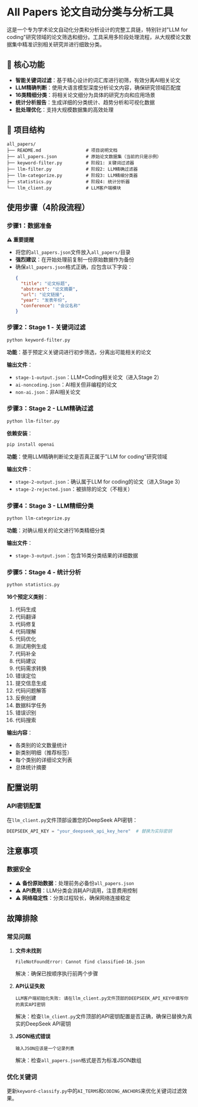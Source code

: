 # All Papers 论文自动分类与分析工具

这是一个专为学术论文自动化分类和分析设计的完整工具链，特别针对"LLM for coding"研究领域的论文筛选和细分。工具采用多阶段处理流程，从大规模论文数据集中精准识别相关研究并进行细致分类。

## 🎯 核心功能

- **智能关键词过滤**：基于精心设计的词汇库进行初筛，有效分离AI相关论文
- **LLM精确判断**：使用大语言模型深度分析论文内容，确保研究领域匹配度
- **16类精细分类**：将相关论文细分为具体的研究方向和应用场景
- **统计分析报告**：生成详细的分类统计、趋势分析和可视化数据
- **批处理优化**：支持大规模数据集的高效处理

## 📁 项目结构

```
all_papers/
├── README.md                 # 项目说明文档
├── all_papers.json           # 原始论文数据集（当前的只是示例）
├── keyword-filter.py         # 阶段1: 关键词过滤器
├── llm-filter.py             # 阶段2: LLM精确过滤器
├── llm-categorize.py         # 阶段3: LLM精细分类器
├── statistics.py             # 阶段4: 统计分析器
└── llm_client.py             # LLM客户端模块 
```

## 使用步骤（4阶段流程）

### 步骤1：数据准备

**⚠️ 重要提醒**
- 将您的`all_papers.json`文件放入`all_papers/`目录
- **强烈建议**：在开始处理前复制一份原始数据作为备份
- 确保`all_papers.json`格式正确，应包含以下字段：
  ```json
  {
    "title": "论文标题",
    "abstract": "论文摘要",
    "url": "论文链接",
    "year": "发表年份",
    "conference": "会议名称"
  }
  ```

### 步骤2：Stage 1 - 关键词过滤

```bash
python keyword-filter.py
```

**功能**：基于预定义关键词进行初步筛选，分离出可能相关的论文

**输出文件**：
- `stage-1-output.json`：LLM×Coding相关论文（进入Stage 2）
- `ai-noncoding.json`：AI相关但非编程的论文
- `non-ai.json`：非AI相关论文

### 步骤3：Stage 2 - LLM精确过滤

```bash
python llm-filter.py
```

**依赖安装**：
```bash
pip install openai
```

**功能**：使用LLM精确判断论文是否真正属于"LLM for coding"研究领域

**输出文件**：
- `stage-2-output.json`：确认属于LLM for coding的论文（进入Stage 3）
- `stage-2-rejected.json`：被排除的论文（不相关）

### 步骤4：Stage 3 - LLM精细分类

```bash
python llm-categorize.py
```

**功能**：对确认相关的论文进行16类精细分类

**输出文件**：
- `stage-3-output.json`：包含16类分类结果的详细数据

### 步骤5：Stage 4 - 统计分析

```bash
python statistics.py
```

**16个预定义类别**：
1. 代码生成
2. 代码翻译
3. 代码修复
4. 代码理解
5. 代码优化
6. 测试用例生成
7. 代码补全
8. 代码建议
9. 代码需求转换
10. 错误定位
11. 提交信息生成
12. 代码问题解答
13. 反例创建
14. 数据科学任务
15. 错误识别
16. 代码搜索

**输出内容**：
- 各类别的论文数量统计
- 新类别明细（推荐标签）
- 每个类别的详细论文列表
- 总体统计摘要

## 配置说明

### API密钥配置

在`llm_client.py`文件顶部设置您的DeepSeek API密钥：
```python
DEEPSEEK_API_KEY = "your_deepseek_api_key_here"  # 替换为实际密钥
```



## 注意事项

### 数据安全
- ⚠️ **备份原始数据**：处理前务必备份`all_papers.json`
- ⚠️ **API费用**：LLM分类会消耗API调用，注意费用控制
- ⚠️ **网络稳定性**：分类过程较长，确保网络连接稳定

## 故障排除

### 常见问题

1. **文件未找到**
   ```
   FileNotFoundError: Cannot find classified-16.json
   ```
   解决：确保已按顺序执行前两个步骤

2. **API认证失败**
   ```
   LLM客户端初始化失败: 请在llm_client.py文件顶部的DEEPSEEK_API_KEY中填写你的真实API密钥
   ```
   解决：检查`llm_client.py`文件顶部的API密钥配置是否正确，确保已替换为真实的DeepSeek API密钥

3. **JSON格式错误**
   ```
   输入JSON应该是一个记录列表
   ```
   解决：检查`all_papers.json`格式是否为标准JSON数组

### 优化关键词
更新`keyword-classify.py`中的`AI_TERMS`和`CODING_ANCHORS`来优化关键词过滤效果。
